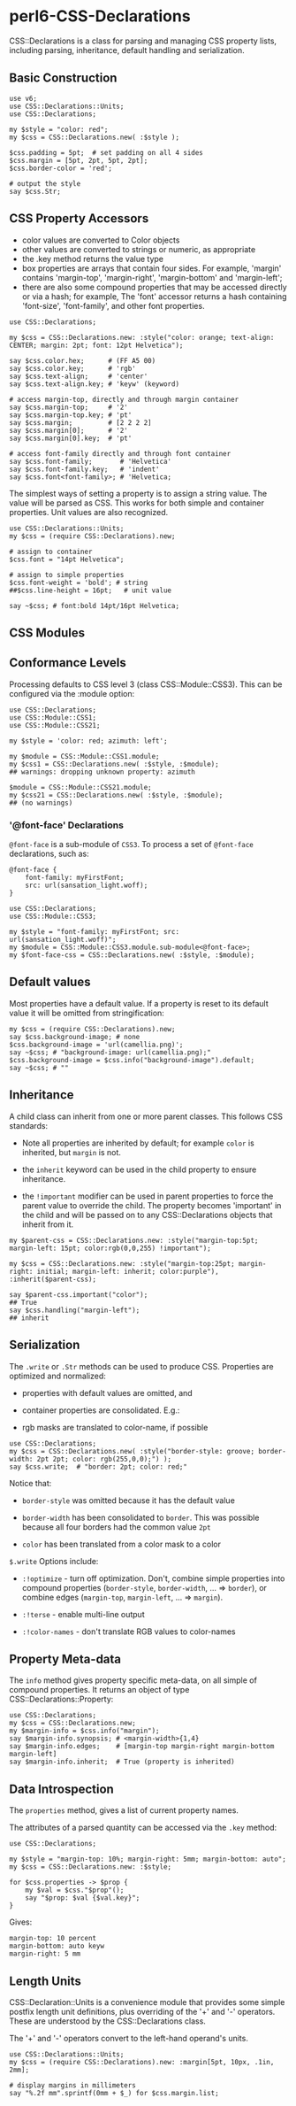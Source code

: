 # perl6-CSS-Declarations
CSS::Declarations is a class for parsing and managing CSS property lists, including parsing, inheritance, default handling and serialization.


## Basic Construction
```
use v6;
use CSS::Declarations::Units;
use CSS::Declarations;

my $style = "color: red";
my $css = CSS::Declarations.new( :$style );

$css.padding = 5pt;  # set padding on all 4 sides
$css.margin = [5pt, 2pt, 5pt, 2pt];
$css.border-color = 'red';

# output the style
say $css.Str;
```

## CSS Property Accessors 

- color values are converted to Color objects
- other values are converted to strings or numeric, as appropriate
- the .key method returns the value type
- box properties are arrays that contain four sides. For example, 'margin' contains 'margin-top', 'margin-right', 'margin-bottom' and 'margin-left';
- there are also some compound properties that may be accessed directly or via a hash; for example, The 'font' accessor returns a hash containing 'font-size', 'font-family', and other font properties.

```
use CSS::Declarations;

my $css = CSS::Declarations.new: :style("color: orange; text-align: CENTER; margin: 2pt; font: 12pt Helvetica");

say $css.color.hex;      # (FF A5 00)
say $css.color.key;      # 'rgb'
say $css.text-align;     # 'center'
say $css.text-align.key; # 'keyw' (keyword)

# access margin-top, directly and through margin container
say $css.margin-top;     # '2'
say $css.margin-top.key; # 'pt'
say $css.margin;         # [2 2 2 2]
say $css.margin[0];      # '2'
say $css.margin[0].key;  # 'pt'

# access font-family directly and through font container
say $css.font-family;       # 'Helvetica'
say $css.font-family.key;   # 'indent'
say $css.font<font-family>; # 'Helvetica;
```

The simplest ways of setting a property is to assign a string value.  The value will be parsed as CSS. This works for both simple and container properties. Unit values are also recognized.

```
use CSS::Declarations::Units;
my $css = (require CSS::Declarations).new;

# assign to container
$css.font = "14pt Helvetica";

# assign to simple properties
$css.font-weight = 'bold'; # string
##$css.line-height = 16pt;   # unit value

say ~$css; # font:bold 14pt/16pt Helvetica;
```

## CSS Modules

## Conformance Levels

Processing defaults to CSS level 3 (class CSS::Module::CSS3). This can be configured via the :module option:

```
use CSS::Declarations;
use CSS::Module::CSS1;
use CSS::Module::CSS21;

my $style = 'color: red; azimuth: left';

my $module = CSS::Module::CSS1.module;
my $css1 = CSS::Declarations.new( :$style, :$module);
## warnings: dropping unknown property: azimuth

$module = CSS::Module::CSS21.module;
my $css21 = CSS::Declarations.new( :$style, :$module);
## (no warnings)
```

### '@font-face' Declarations

`@font-face` is a sub-module of `CSS3`. To process a set of `@font-face` declarations, such as:

```
@font-face {
    font-family: myFirstFont;
    src: url(sansation_light.woff);
}
```

```
use CSS::Declarations;
use CSS::Module::CSS3;

my $style = "font-family: myFirstFont; src: url(sansation_light.woff)";
my $module = CSS::Module::CSS3.module.sub-module<@font-face>;
my $font-face-css = CSS::Declarations.new( :$style, :$module);
```

## Default values

Most properties have a default value. If a property is reset to its default value it will be omitted from stringification:

    my $css = (require CSS::Declarations).new;
    say $css.background-image; # none
    $css.background-image = 'url(camellia.png)';
    say ~$css; # "background-image: url(camellia.png);"
    $css.background-image = $css.info("background-image").default;
    say ~$css; # ""

## Inheritance

A child class can inherit from one or more parent classes. This follows CSS standards:

- Note all properties are inherited by default; for example `color` is inherited, but `margin` is not.

- the `inherit` keyword can be used in the child property to ensure inheritance.

- the `!important` modifier can be used in parent properties to force the parent value to override the child. The property becomes 'important' in the child and will be passed on to any CSS::Declarations objects that inherit from it.

```
my $parent-css = CSS::Declarations.new: :style("margin-top:5pt; margin-left: 15pt; color:rgb(0,0,255) !important");

my $css = CSS::Declarations.new: :style("margin-top:25pt; margin-right: initial; margin-left: inherit; color:purple"), :inherit($parent-css);

say $parent-css.important("color");
## True
say $css.handling("margin-left");
## inherit
```

## Serialization

The `.write` or `.Str` methods can be used to produce CSS. Properties are optimized and normalized:

- properties with default values are omitted, and

- container properties are consolidated. E.g.:

- rgb masks are translated to color-name, if possible

```
use CSS::Declarations;
my $css = CSS::Declarations.new( :style("border-style: groove; border-width: 2pt 2pt; color: rgb(255,0,0);") );
say $css.write;  # "border: 2pt; color: red;"
```

Notice that:

- `border-style` was omitted because it has the default value

- `border-width` has been consolidated to `border`. This was possible
because all four borders had the common value `2pt`

- `color` has been translated from a color mask to a color

`$.write` Options include:

- `:!optimize` - turn off optimization. Don't, combine simple properties into compound properties (`border-style`, `border-width`, ... => `border`), or combine edges (`margin-top`, `margin-left`, ... => `margin`).

- `:!terse` - enable multi-line output

- `:!color-names` - don't translate RGB values to color-names

## Property Meta-data

The `info` method gives property specific meta-data, on all simple of compound properties. It returns an object of type CSS::Declarations::Property:

```
use CSS::Declarations;
my $css = CSS::Declarations.new;
my $margin-info = $css.info("margin");
say $margin-info.synopsis; # <margin-width>{1,4}
say $margin-info.edges;    # [margin-top margin-right margin-bottom margin-left]
say $margin-info.inherit;  # True (property is inherited)
```

## Data Introspection

The `properties` method, gives a list of current property names.

The attributes of a parsed quantity can be accessed via the `.key` method:

```
use CSS::Declarations;

my $style = "margin-top: 10%; margin-right: 5mm; margin-bottom: auto";
my $css = CSS::Declarations.new: :$style;

for $css.properties -> $prop {
    my $val = $css."$prop"();
    say "$prop: $val {$val.key}";
}

```
Gives:
```
margin-top: 10 percent
margin-bottom: auto keyw
margin-right: 5 mm
```

## Length Units

CSS::Declaration::Units is a convenience module that provides some simple postfix length unit definitions, plus overriding of the '+' and '-'
operators. These are understood by the CSS::Declarations class.

The '+' and '-' operators convert to the left-hand operand's units.

```
use CSS::Declarations::Units;
my $css = (require CSS::Declarations).new: :margin[5pt, 10px, .1in, 2mm];

# display margins in millimeters
say "%.2f mm".sprintf(0mm + $_) for $css.margin.list;
```
